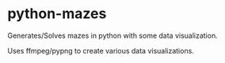 # python-mazes
Generates/Solves mazes in python with some data visualization.

Uses ffmpeg/pypng to create various data visualizations.
